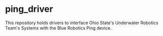 # ping_driver

This repository holds drivers to interface Ohio State's Underwater Robotics Team's Systems with the Blue Robotics Ping device.
